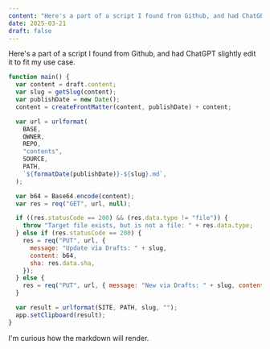 ```yaml
---
content: "Here's a part of a script I found from Github, and had ChatGPT slightly edit it to fit my use case. "
date: 2025-03-21
draft: false
---
```


Here's a part of a script I found from Github, and had ChatGPT slightly edit it
to fit my use case.

```javascript
function main() {
  var content = draft.content;
  var slug = getSlug(content);
  var publishDate = new Date();
  content = createFrontMatter(content, publishDate) + content;

  var url = urlformat(
    BASE,
    OWNER,
    REPO,
    "contents",
    SOURCE,
    PATH,
    `${formatDate(publishDate)}-${slug}.md`,
  );

  var b64 = Base64.encode(content);
  var res = req("GET", url, null);

  if ((res.statusCode == 200) && (res.data.type != "file")) {
    throw "Target file exists, but is not a file: " + res.data.type;
  } else if (res.statusCode == 200) {
    res = req("PUT", url, {
      message: "Update via Drafts: " + slug,
      content: b64,
      sha: res.data.sha,
    });
  } else {
    res = req("PUT", url, { message: "New via Drafts: " + slug, content: b64 });
  }

  var result = urlformat(SITE, PATH, slug, "");
  app.setClipboard(result);
}
```

I'm curious how the markdown will render.
